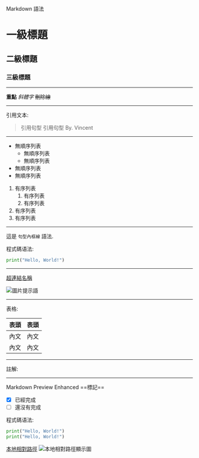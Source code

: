 Markdown 語法
# 一級標題
## 二級標題
### 三級標題
---
**重點**
*斜體字*
~~刪除線~~

---
引用文本:

> 引用句型
> 引用句型
> By. Vincent
---
* 無順序列表
  * 無順序列表
  * 無順序列表
* 無順序列表
* 無順序列表

1. 有序列表
   1. 有序列表
   2. 有序列表
2. 有序列表
3. 有序列表
---
這是 `句型內框線` 語法.

程式碼语法:
``` python
print("Hello, World!")
```

---
[超連結名稱](連結路徑)

![圖片提示語](圖片路徑)

---
表格:

| 表頭 | 表頭 |
| ---- | ---- |
| 內文 | 內文 |
| 內文 | 內文 |

---
註解:
<!-- 你看不见我 -->
---
Markdown Preview Enhanced
==標記==

- [x] 已經完成
- [ ] 還沒有完成

程式碼语法:
``` python {.line-numbers}
print("Hello, World!")
print("Hello, World!")
```

[本地相對路徑](README.md)
![本地相對路徑顯示圖](images/profile.jpg)